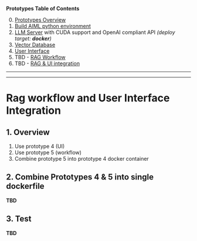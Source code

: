 **Prototypes Table of Contents**

0. [Prototypes Overview](../README.md)
1. [Build AIML python environment](../1-build-env/README.md)
2. [LLM Server](../2-llm-server/README.md) with CUDA support and OpenAI compliant API *(deploy target: **docker**)*
3. [Vector Database](../3-vectorDB/README.md)
4. [User Interface](../4-user-interface/README.md)
5. TBD - [RAG Workflow](../5-rag-workflow/README.md)
6. TBD - [RAG & UI integration](../6-rag-ui-integration/README.md)

---------
---------

# Rag workflow and User Interface Integration

## 1. Overview

1. Use prototype 4 (UI)
2. Use prototype 5 (workflow)
3. Combine prototype 5 into prototype 4 docker container

## 2. Combine Prototypes 4 & 5 into single dockerfile


**TBD**


## 3. Test


**TBD**
